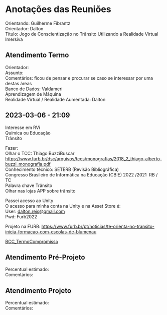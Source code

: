 # Anotações das Reuniões

Orientando: Guilherme Fibrantz  
Orientador: Dalton  
Título: Jogo de Conscientização no Trânsito Utilizando a Realidade Virtual Imersiva  

## Atendimento Termo

Orientador:  
Assunto:  
Comentários: ficou de pensar e procurar se caso se interessar por uma destas áreas  
  Banco de Dados: Valdameri  
  Aprendizagem de Máquina  
  Realidade Virtual / Realidade Aumentada: Dalton  

## 2023-03-06 - 21:09

Interesse em RVi  
Química ou Educação  
Trânsito  


Fazer:  
Olhar o TCC: Thiago BuzziBuscar  
<https://www.furb.br/dsc/arquivos/tccs/monografias/2018_2_thiago-alberto-buzzi_monografia.pdf>  
Conhecimento técnico: SETERB (Revisão Bibliográfica)  
Congresso Brasileiro de Informática na Educação (CBIE) 2022 /2021  RB / TC  
Palavra chave Trânsito  
Olhar nas lojas APP sobre trânsito  

Passei acesso ao Unity  
O acesso para minha conta na Unity e na Asset Store é:  
  User: dalton.reis@gmail.com  
  Pwd: Furb2022  

Projeto na FURB: <https://www.furb.br/pt/noticias/te-orienta-no-transito-inicia-formacao-com-escolas-de-blumenau>  

[BCC_TermoCompromisso](BCC_TermoCompromisso.pdf)

## Atendimento Pré-Projeto

Percentual estimado:  
Comentários:  

## Atendimento Projeto

Percentual estimado:  
Comentários:  

